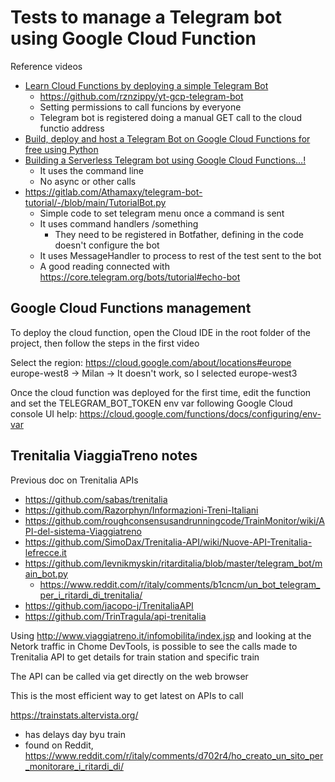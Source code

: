 # Tests to manage a Telegram bot using Google Cloud Function


Reference videos
- [Learn Cloud Functions by deploying a simple Telegram Bot](https://www.youtube.com/watch?v=olH-xCZ7zYk)
  - https://github.com/rznzippy/yt-gcp-telegram-bot
  - Setting permissions to call funcions by everyone
  - Telegram bot is registered doing a manual GET call to the cloud functio address
- [Build, deploy and host a Telegram Bot on Google Cloud Functions for free using Python](https://www.youtube.com/watch?v=jzwMzUAAOWk)
- [Building a Serverless Telegram bot using Google Cloud Functions…!](https://medium.com/@2004.vimald/building-a-serverless-telegram-bot-using-google-cloud-functions-27883047f40b)
  - It uses the command line
  - No async or other calls
- https://gitlab.com/Athamaxy/telegram-bot-tutorial/-/blob/main/TutorialBot.py
  - Simple code to set telegram menu once a command is sent
  - It uses command handlers /something
    - They need to be registered in Botfather, defining in the code doesn't configure the bot
  - It uses MessageHandler to process to rest of the test sent to the bot
  - A good reading connected with https://core.telegram.org/bots/tutorial#echo-bot


## Google Cloud Functions management

To deploy the cloud function, open the Cloud IDE in the root folder of the project, then follow the steps in the first video

Select the region: https://cloud.google.com/about/locations#europe
europe-west8 -> Milan -> It doesn't work, so I selected europe-west3

Once the cloud function was deployed for the first time, edit the function and set the TELEGRAM_BOT_TOKEN env var following Google Cloud console UI help: https://cloud.google.com/functions/docs/configuring/env-var






## Trenitalia ViaggiaTreno notes

Previous doc on Trenitalia APIs
- https://github.com/sabas/trenitalia
- https://github.com/Razorphyn/Informazioni-Treni-Italiani
- https://github.com/roughconsensusandrunningcode/TrainMonitor/wiki/API-del-sistema-Viaggiatreno
- https://github.com/SimoDax/Trenitalia-API/wiki/Nuove-API-Trenitalia-lefrecce.it
- https://github.com/levnikmyskin/ritarditalia/blob/master/telegram_bot/main_bot.py
  - https://www.reddit.com/r/italy/comments/b1cncm/un_bot_telegram_per_i_ritardi_di_trenitalia/
- https://github.com/jacopo-j/TrenitaliaAPI
- https://github.com/TrinTragula/api-trenitalia


Using http://www.viaggiatreno.it/infomobilita/index.jsp and looking at the Netork traffic in Chome DevTools, is possible to see the calls made to Trenitalia API to get details for train station and specific train

The API can be called via get directly on the web browser

This is the most efficient way to get latest on APIs to call


https://trainstats.altervista.org/
- has delays day byu train
- found on Reddit, https://www.reddit.com/r/italy/comments/d702r4/ho_creato_un_sito_per_monitorare_i_ritardi_di/ 